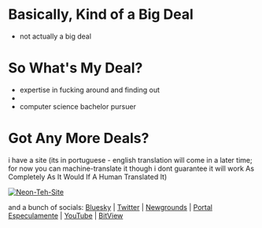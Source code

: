 # Basically, Kind of a Big Deal
- not actually a big deal

# So What's My Deal?
- expertise in fucking around and finding out
- 
- computer science bachelor pursuer

# Got Any More Deals?

i have a site (its in portuguese - english translation will come in a later time; for now you can machine-translate it though i dont guarantee it will work As Completely As It Would If A Human Translated It)

[![Neon-Teh-Site](https://neontflame.especulamente.com.br/images/botoes/NEON88x31.png)](https://neontflame.especulamente.com.br)

and a bunch of socials:
[Bluesky](https://bsky.app/profile/neontflame.especulamente.com.br) | [Twitter](https://twitter.com/NeonThFl) | [Newgrounds](https://neontflame.newgrounds.com) | [Portal Especulamente](https://especulamente.com.br/neontflame) | [YouTube](https://youtube.com/@neontflame) | [BitView](https://bitview.net/user/neontflame)
